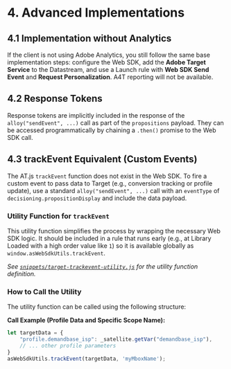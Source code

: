 # 4. Advanced Implementations

## 4.1 Implementation without Analytics

If the client is not using Adobe Analytics, you still follow the same base implementation steps: configure the Web SDK, add the **Adobe Target Service** to the Datastream, and use a Launch rule with **Web SDK Send Event** and **Request Personalization**. A4T reporting will not be available.

## 4.2 Response Tokens

Response tokens are implicitly included in the response of the `alloy("sendEvent", ...)` call as part of the `propositions` payload. They can be accessed programmatically by chaining a `.then()` promise to the Web SDK call.

## 4.3 trackEvent Equivalent (Custom Events)

The AT.js `trackEvent` function does not exist in the Web SDK. To fire a custom event to pass data to Target (e.g., conversion tracking or profile update), use a standard `alloy("sendEvent", ...)` call with an `eventType` of `decisioning.propositionDisplay` and include the data payload.

### Utility Function for `trackEvent`

This utility function simplifies the process by wrapping the necessary Web SDK logic. It should be included in a rule that runs early (e.g., at Library Loaded with a high order value like `1`) so it is available globally as `window.asWebSdkUtils.trackEvent`.

*See [`snippets/target-trackevent-utility.js`](../snippets/target-trackevent-utility.js) for the utility function definition.*

### How to Call the Utility

The utility function can be called using the following structure:

**Call Example (Profile Data and Specific Scope Name):**
```javascript
let targetData = {
    "profile.demandbase_isp": _satellite.getVar("demandbase_isp"),
    // ... other profile parameters
}
asWebSdkUtils.trackEvent(targetData, 'myMboxName');